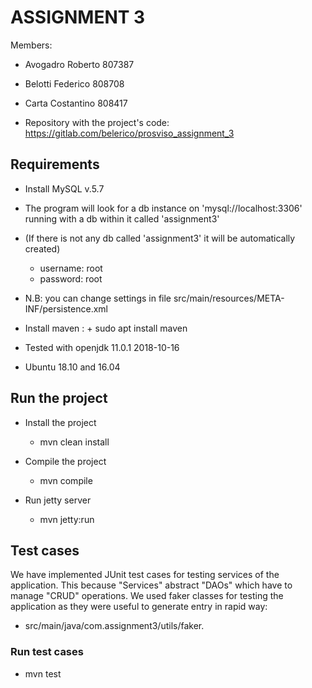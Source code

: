 # ASSIGNMENT 3

Members:
+ Avogadro Roberto 807387
+ Belotti Federico 808708    
+ Carta Costantino 808417
    
+ Repository with the project's code:
https://gitlab.com/belerico/prosviso_assignment_3

## Requirements

+ Install MySQL v.5.7
+ The program will look for a db instance on 'mysql://localhost:3306' running with a db within it called 'assignment3'
+ (If there is not any db called 'assignment3' it will be automatically created)
    + username: root
    + password: root
+ N.B: you can change settings in file src/main/resources/META-INF/persistence.xml

+ Install maven : 
        + sudo apt install maven

+ Tested with openjdk 11.0.1 2018-10-16

+ Ubuntu 18.10 and 16.04 


## Run the project

+ Install the project
    + mvn clean install

+ Compile the project
    + mvn compile

+ Run jetty server
    + mvn jetty:run


## Test cases

We have implemented JUnit test cases for testing services of the application.
This because "Services" abstract "DAOs" which have to manage "CRUD" operations.
We used faker classes for testing the application as they were useful to generate entry in rapid way:
+ src/main/java/com.assignment3/utils/faker.


### Run test cases
+ mvn test




